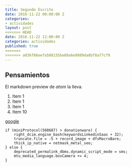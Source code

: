 ```yaml
---
title: Segundo Escrito
date: 2016-11-22 00:00:00 Z
categories:
- actividades
layout: post
<<<<<<< HEAD
date: 2016-11-22 12:00:00 Z
categories: actividades
published: true
=======
>>>>>>> a036f86eefa588155be88a6e9889da8bf8a77cf0
---
```


## Pensamientos

El markdown preview de _atom_ la lleva.

1. Item 1
1. Item 1
1. Item 1
1. Item 10

[google](google.com "hey")

```
if (miniProtocol(588687) > donationware) {
    right_dcim.engine_bash(keywordsLinkedinSaas + 32);
    truncate.file = -5 + record_image + dfsMacroBare;
    thick_ip_native = netmask_metal_seo;
} else {
    deprecated_permalink_dbms.dynamic_script_mode = sms;
    mtu_media_language.boxCamera += 4;
}
```

